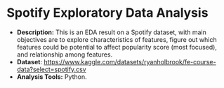# Spotify Exploratory Data Analysis
* **Description:** This is an EDA result on a Spotify dataset, with main objectives are to explore characteristics of features, figure out which features could be potential to affect popularity score (most focused), and relationship among features.
* **Dataset**: https://www.kaggle.com/datasets/ryanholbrook/fe-course-data?select=spotify.csv
* **Analysis Tools:** Python.
